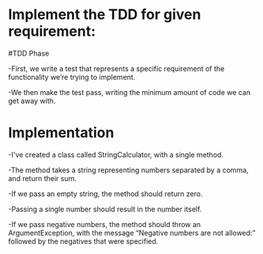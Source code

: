 # Implement the TDD for given requirement:

#TDD Phase

-First, we write a test that represents a specific requirement of the functionality we’re trying to implement.

-We then make the test pass, writing the minimum amount of code we can get away with.

# Implementation 

-I've created a class called StringCalculator, with a single method.

-The method takes a string representing numbers separated by a comma, and return their sum.

-If we pass an empty string, the method should return zero.

-Passing a single number should result in the number itself.

-If we pass negative numbers, the method should throw an ArgumentException, with the message “Negative numbers are not allowed:” followed by the negatives that were specified.
